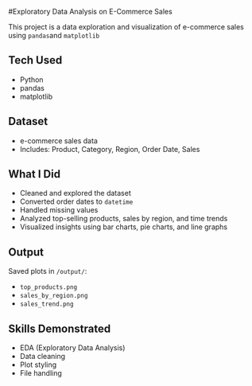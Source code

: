#Exploratory Data Analysis on E-Commerce Sales

This project is a data exploration and visualization of e-commerce sales using `pandas`and `matplotlib`

## Tech Used
- Python 
- pandas
- matplotlib

## Dataset
- e-commerce sales data
- Includes: Product, Category, Region, Order Date, Sales

##  What I Did
- Cleaned and explored the dataset
- Converted order dates to `datetime`
- Handled missing values
- Analyzed top-selling products, sales by region, and time trends
- Visualized insights using bar charts, pie charts, and line graphs

##  Output
Saved plots in `/output/`:
- `top_products.png`
- `sales_by_region.png`
- `sales_trend.png`

## Skills Demonstrated
- EDA (Exploratory Data Analysis)
- Data cleaning
- Plot styling
- File handling


